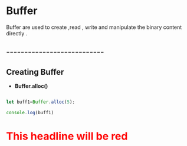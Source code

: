 # **Buffer** 

Buffer are used to create ,read , write  and manipulate the binary content directly .

## ---------------------------

## **Creating  Buffer**

- **Buffer.alloc()**

```javascript 

let buff1=Buffer.alloc(5);

console.log(buff1)

```

# <span style="color: red;">This headline will be red</span>
